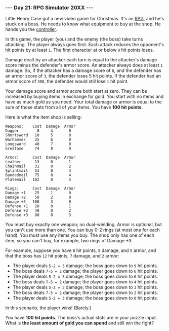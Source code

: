 ### --- Day 21: RPG Simulator 20XX ---

Little Henry Case got a new video game for Christmas. It's an [RPG](https://en.wikipedia.org/wiki/Role-playing_video_game), and he's
stuck on a boss. He needs to know what equipment to buy at the shop. He
hands you the [controller](https://en.wikipedia.org/wiki/Game_controller).

In this game, the player (you) and the enemy (the boss) take turns
attacking. The player always goes first. Each attack reduces the opponent's
hit points by at least `1`. The first character at or below `0` hit points loses.

Damage dealt by an attacker each turn is equal to the attacker's damage
score minus the defender's armor score. An attacker always does at least `1`
damage. So, if the attacker has a damage score of `8`, and the defender has
an armor score of `3`, the defender loses 5 hit points. If the defender had
an armor score of `300`, the defender would still lose `1` hit point.

Your damage score and armor score both start at zero. They can be increased
by buying items in exchange for gold. You start with no items and have as
much gold as you need. Your total damage or armor is equal to the sum of
those stats from all of your items. You have **100 hit points**.

Here is what the item shop is selling:

```
Weapons:    Cost  Damage  Armor
Dagger        8     4       0
Shortsword   10     5       0
Warhammer    25     6       0
Longsword    40     7       0
Greataxe     74     8       0

Armor:      Cost  Damage  Armor
Leather      13     0       1
Chainmail    31     0       2
Splintmail   53     0       3
Bandedmail   75     0       4
Platemail   102     0       5

Rings:      Cost  Damage  Armor
Damage +1    25     1       0
Damage +2    50     2       0
Damage +3   100     3       0
Defense +1   20     0       1
Defense +2   40     0       2
Defense +3   80     0       3
```

You must buy exactly one weapon; no dual-wielding. Armor is optional, but
you can't use more than one. You can buy 0-2 rings (at most one for each
hand). You must use any items you buy. The shop only has one of each item,
so you can't buy, for example, two rings of Damage +3.

For example, suppose you have `8` hit points, `5` damage, and `5` armor, and that
the boss has `12` hit points, `7` damage, and `2` armor:

- The player deals `5-2 = 3` damage; the boss goes down to `9` hit points.
- The boss deals `7-5 = 2` damage; the player goes down to `6` hit points.
- The player deals `5-2 = 3` damage; the boss goes down to `6` hit points.
- The boss deals `7-5 = 2` damage; the player goes down to `4` hit points.
- The player deals `5-2 = 3` damage; the boss goes down to `3` hit points.
- The boss deals `7-5 = 2` damage; the player goes down to `2` hit points.
- The player deals `5-2 = 3` damage; the boss goes down to `0` hit points.

In this scenario, the player wins! (Barely.)

You have **100 hit points**. The boss's actual stats are in your puzzle input.
What is **the least amount of gold you can spend** and still win the fight?
